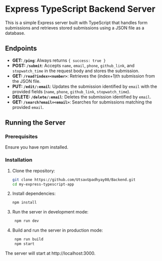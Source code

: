 # Express TypeScript Backend Server

This is a simple Express server built with TypeScript that handles form submissions and retrieves stored submissions using a JSON file as a database.

## Endpoints

- **GET: `/ping`**: Always returns `{ success: true }`
- **POST: `/submit`**: Accepts `name`, `email`, `phone`, `github_link`, and `stopwatch_time` in the request body and stores the submission.
- **GET: `/read?index=<number>`**: Retrieves the (index+1)th submission from the JSON file.
- **PUT: `/edit/:email`**: Updates the submission identified by `email` with the provided fields (`name`, `phone`, `github_link`, `stopwatch_time`).
- **DELETE: `/delete/:email`**: Deletes the submission identified by `email`.
- **GET: `/search?email=<email>`**: Searches for submissions matching the provided `email`.

## Running the Server

### Prerequisites

Ensure you have npm installed.

### Installation

1. Clone the repository:
   ```sh
   git clone https://github.com/UtsavUpadhyay08/Backend.git
   cd my-express-typescript-app
   ```
2. Install dependencies:
   ```sh
   npm install
   ```
3. Run the server in development mode:
   ```sh
    npm run dev
   ```
4. Build and run the server in production mode:
   ```sh
    npm run build
    npm start
   ```

The server will start at http://localhost:3000.
